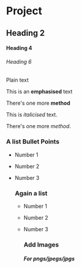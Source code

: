# Project

## Heading 2

#### Heading 4

###### Heading 6

Plain text

This is an **emphasised** text

There's one more __method__

This is _italicised_ text.

There's one more *method*.

### A list Bullet Points
* Number 1
* Number 2
* Number 3

  ### Again a list
  - Number 1
  - Number 2
  - Number 3

    ### Add Images

    ##### For pngs/jpegs/jpgs

    <img scr="https://img.freepik.com/premium-photo/cybersecurity-digital-information-technology-concept-polygon-binary-code-connected_371307-161.jpg">
